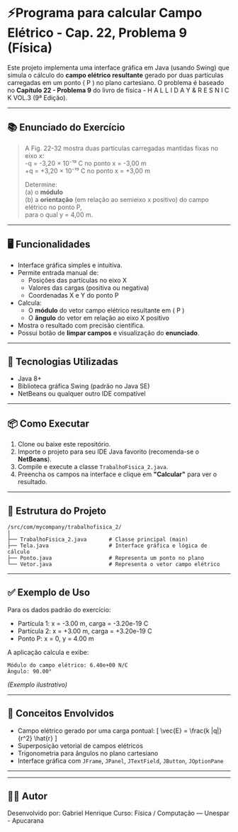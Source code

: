 
# ⚡Programa para calcular Campo Elétrico - Cap. 22, Problema 9 (Física)

Este projeto implementa uma interface gráfica em Java (usando Swing) que simula o cálculo do **campo elétrico resultante** gerado por duas partículas carregadas em um ponto \( P \) no plano cartesiano. O problema é baseado no **Capítulo 22 - Problema 9** do livro de física - H A L L I D A Y & R E S N I C K VOL.3 (9ª Edição).

---

## 📚 Enunciado do Exercício

> A Fig. 22-32 mostra duas partículas carregadas mantidas fixas no eixo x:  
> -q = -3,20 × 10⁻¹⁹ C no ponto x = -3,00 m  
> +q = +3,20 × 10⁻¹⁹ C no ponto x = +3,00 m  
>
> Determine:  
> (a) o **módulo**  
> (b) a **orientação** (em relação ao semieixo x positivo) do campo elétrico no ponto P,  
> para o qual y = 4,00 m.

---

## 🖥️ Funcionalidades

- Interface gráfica simples e intuitiva.
- Permite entrada manual de:
  - Posições das partículas no eixo X
  - Valores das cargas (positiva ou negativa)
  - Coordenadas X e Y do ponto P
- Calcula:
  - O **módulo** do vetor campo elétrico resultante em \( P \)
  - O **ângulo** do vetor em relação ao eixo X positivo
- Mostra o resultado com precisão científica.
- Possui botão de **limpar campos** e visualização do **enunciado**.

---

## 🧪 Tecnologias Utilizadas

- Java 8+  
- Biblioteca gráfica Swing (padrão no Java SE)  
- NetBeans ou qualquer outro IDE compatível

---

## 📦 Como Executar

1. Clone ou baixe este repositório.
2. Importe o projeto para seu IDE Java favorito (recomenda-se o **NetBeans**).
3. Compile e execute a classe `TrabalhoFisica_2.java`.
4. Preencha os campos na interface e clique em **"Calcular"** para ver o resultado.

---

## 📁 Estrutura do Projeto

```
/src/com/mycompany/trabalhofisica_2/
│
├── TrabalhoFisica_2.java       # Classe principal (main)
├── Tela.java                   # Interface gráfica e lógica de cálculo
├── Ponto.java                  # Representa um ponto no plano
└── Vetor.java                  # Representa o vetor campo elétrico
```

---

## ✅ Exemplo de Uso

Para os dados padrão do exercício:

- Partícula 1: x = -3.00 m, carga = -3.20e-19 C  
- Partícula 2: x = +3.00 m, carga = +3.20e-19 C  
- Ponto P: x = 0, y = 4.00 m  

A aplicação calcula e exibe:

```
Módulo do campo elétrico: 6.40e+00 N/C
Ângulo: 90.00°
```

*(Exemplo ilustrativo)*

---

## 🧠 Conceitos Envolvidos

- Campo elétrico gerado por uma carga pontual:
  \[
  \vec{E} = \frac{k |q|}{r^2} \hat{r}
  \]
- Superposição vetorial de campos elétricos
- Trigonometria para ângulos no plano cartesiano
- Interface gráfica com `JFrame`, `JPanel`, `JTextField`, `JButton`, `JOptionPane`

---

---

## 👨‍💻 Autor

Desenvolvido por: Gabriel Henrique 
Curso: Física / Computação — Unespar - Apucarana
